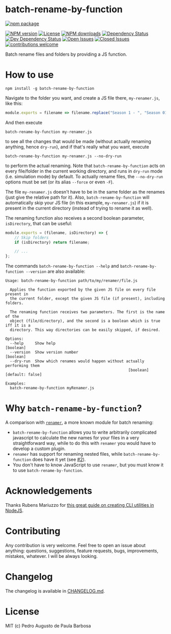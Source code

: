 batch-rename-by-function
========================

[![npm package](https://nodei.co/npm/batch-rename-by-function.png?downloads=true&downloadRank=true&stars=true)](https://nodei.co/npm/batch-rename-by-function/)

[![NPM version][npm-version-badge]][npm-url]
[![License][license-badge]][license-url]
[![NPM downloads][npm-downloads-badge]][npm-url]
[![Dependency Status][dependency-status-badge]](https://david-dm.org/papb/batch-rename-by-function)
[![Dev Dependency Status][dev-dependency-status-badge]](https://david-dm.org/papb/batch-rename-by-function)
[![Open Issues][open-issues-badge]](https://github.com/papb/batch-rename-by-function/issues)
[![Closed Issues][closed-issues-badge]](https://github.com/papb/batch-rename-by-function/issues?q=is%3Aissue+is%3Aclosed)
[![contributions welcome][contrib-welcome-badge]](https://github.com/papb/batch-rename-by-function/issues)

Batch rename files and folders by providing a JS function.

# How to use

```
npm install -g batch-rename-by-function
```

Navigate to the folder you want, and create a JS file there, `my-renamer.js`, like this:

```javascript
module.exports = filename => filename.replace("Season 1 - ", "Season 01 - ");
```

And then execute

```
batch-rename-by-function my-renamer.js
```

to see all the changes that would be made (without actually renaming anything, hence `dry-run`), and if that's really what you want, execute

```
batch-rename-by-function my-renamer.js --no-dry-run
```

to perform the actual renaming. Note that `batch-rename-by-function` acts on every file/folder in the current working directory, and runs in `dry-run` mode (i.e. simulation mode) by default. To actually rename files, the `--no-dry-run` options must be set (or its alias `--force` or even `-F`).

The file `my-renamer.js` doesn't have to be in the same folder as the renames (just give the relative path for it). Also, `batch-rename-by-function` will automatically skip your JS file (in this example, `my-renamer.js`) if it is present in the current directory (instead of trying to rename it as well).

The renaming function also receives a second boolean parameter, `isDirectory`, that can be useful:

```javascript
module.exports = (filename, isDirectory) => {
    // Skip folders
    if (isDirectory) return filename;

    // ...
};
```

The commands `batch-rename-by-function --help` and `batch-rename-by-function --version` are also available:

```
Usage: batch-rename-by-function path/to/my/renamer/file.js

  Applies the function exported by the given JS file on every file present in
  the current folder, except the given JS file (if present), including folders.

  The renaming function receives two parameters. The first is the name of the
  object (file/directory), and the second is a boolean which is true iff it is a
  directory. This way directories can be easily skipped, if desired.

Options:
  --help     Show help                                                 [boolean]
  --version  Show version number                                       [boolean]
  --dry-run  Show which renames would happen without actually performing them
                                                      [boolean] [default: false]

Examples:
  batch-rename-by-function myRenamer.js
```

# Why `batch-rename-by-function`?

A comparison with [`renamer`](https://github.com/75lb/renamer), a more known module for batch renaming:

* `batch-rename-by-function` allows you to write arbitrarily complicated javascript to calculate the new names for your files in a very straightforward way, while to do this with `renamer` you would have to develop a custom plugin.
* `renamer` has support for renaming nested files, while `batch-rename-by-function` does have it yet (see [#2](https://github.com/papb/batch-rename-by-function/issues/2)).
* You don't have to know JavaScript to use `renamer`, but you must know it to use `batch-rename-by-function`.

# Acknowledgements

Thanks Rubens Mariuzzo for [this great guide on creating CLI utilities in NodeJS](https://x-team.com/blog/a-guide-to-creating-a-nodejs-command/).

# Contributing

Any contribution is very welcome. Feel free to open an issue about anything: questions, suggestions, feature requests, bugs, improvements, mistakes, whatever. I will be always looking.

# Changelog

The changelog is available in [CHANGELOG.md](CHANGELOG.md).

# License

MIT (c) Pedro Augusto de Paula Barbosa

[npm-url]: https://npmjs.org/package/batch-rename-by-function
[npm-version-badge]: https://badgen.net/npm/v/batch-rename-by-function
[dependency-status-badge]: https://badgen.net/david/dep/papb/batch-rename-by-function
[dev-dependency-status-badge]: https://badgen.net/david/dev/papb/batch-rename-by-function
[npm-downloads-badge]: https://badgen.net/npm/dt/batch-rename-by-function
[open-issues-badge]: https://badgen.net/github/open-issues/papb/batch-rename-by-function
[closed-issues-badge]: https://badgen.net/github/closed-issues/papb/batch-rename-by-function
[contrib-welcome-badge]: https://badgen.net/badge/contributions/welcome/green
[license-badge]: https://badgen.net/npm/license/batch-rename-by-function
[license-url]: LICENSE
